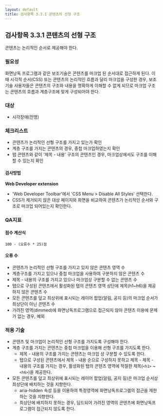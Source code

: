 ```yaml
---
layout: default
title: 검사항목 3.3.1 콘텐츠의 선형 구조
---
```


##  검사항목 3.3.1 콘텐츠의 선형 구조
콘텐츠는 논리적인 순서로 제공해야 한다.

### 필요성
화면낭독 프로그램과 같은 보조기술은 콘텐츠를 마크업 된 순서대로 접근하게 된다. 이때 시각적 순서(CSS) 또는 콘텐츠의 논리적인 흐름과 달리 마크업을 구성한 경우, 보조기술 사용자들은 콘텐츠의 구조와 내용을 명확하게 이해할 수 없게 되므로 마크업 구조는 콘텐츠의 흐름과 계층구조에 맞게 구성되어야 한다.

### 대상
* 시각장애(전맹)


### 체크리스트
* 콘텐츠가 논리적인 선형 구조를 가지고 있는가 확인
* 계층 구조를 가지는 콘텐츠의 경우, 중첩 마크업하였는지 확인
* 탭 콘텐츠와 같이 '제목 - 내용' 구조의 콘텐츠인 경우, 마크업상에서도 구조를 이해할 수 있는지 확인


#### 검사방법
**Web Developer extension**
* 'Web Developer Toolbar'에서 'CSS Menu > Disable All Styles' 선택한다.
* CSS가 제거되지 않은 대상 페이지와 화면을 비교하여 콘텐츠가 논리적인 순서와 구조로 마크업 되어있는지 확인한다.

### QA지표
#### 점수 계산식
```
100 - (오류수 * 25)점
```

#### 오류 수
* 콘텐츠가 논리적인 선형 구조를 가지고 있지 않은 콘텐츠 영역 수
* 계층구조를 가지고 있으나 중첩 마크업을 사용하여 구분하지 않은 콘텐츠 수
* 제목 - 내용의 구조를 가지고 있으나 마크업상 구분할 수 없는 콘텐츠 수
* 탭으로 구성된 콘텐츠에서 활성화된 탭의 콘텐츠 영역 상단에 제목(h1~h6)을 제공하지 않은 콘텐츠 수
* 모든 콘텐츠를 덮고 최상위에 표시되는 레이어 팝업(알림, 공지 등)의 마크업 순서가 최상단이 아닌 콘텐츠 수
* 가려진 영역(dimmed)에 화면낭독프로그램으로 접근되지 않아 콘텐츠 이용에 문제가 없는 경우, 예외


### 적용 기술
* 콘텐츠 및 마크업이 논리적인 선형 구조를 가지도록 구성해야 한다.
* 계층 구조를 가지는 콘텐츠는 중첩 마크업을 이용해 선형 구조를 가지도록 한다.
  * 제목 - 내용의 구조를 가지는 콘텐츠는 마크업 상 구분할 수 있도록 한다.
  * 탭으로 구성된 콘텐츠에서 제목 - 내용 순으로 구성하지 못하고 제목 - 제목 - 내용의 구조를 가지는 경우, 활성화된 탭의 콘텐츠 영역에 적절한 제목(`<h1>` ~ `<h6>`)을 제공한다.
* 모든 콘텐츠를 덮고 최상위에 표시되는 레이어 팝업(알림, 공지 등)은 마크업 순서상 최상단에 배치하는 것을 지향한다.
  * aria-hidden 속성 등을 이용하여 특정영역에 화면낭독프로그램의 접근을 제한하는 것을 지향한다.
  * 최상단에 배치하지 못하는 경우, 딤드되어 가려진 영역의 콘텐츠에 화면낭독프로그램이 접근되지 않도록 한다.
